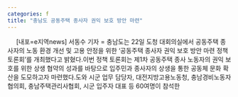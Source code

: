 ```yaml
---
categories: f
title: "충남도 공동주택 종사자 권익 보호 방안 마련"
---
```

&nbsp;&nbsp;&nbsp;&nbsp; [내포=e지역news] 서동수 기자 = 충남도는 22일 도청 대회의실에서 공동주택 종사자의 노동 환경 개선 및 고용 안정을 위한 ‘공동주택 종사자 권익 보호 방안 마련 정책 토론회’를 개최했다고 밝혔다.이번 정책 토론회는 제1차 공동주택 종사 노동자의 권익 보호를 위한 상생 협약의 성과를 바탕으로 입주민과 종사자의 상생을 통한 공동체 문화 확산을 도모하고자 마련했다.도와 시군 업무 담당자, 대전지방고용노동청, 충남경비노동자협의회, 충남주택관리사협회, 시군 입주자 대표 등 60여명이 참석한